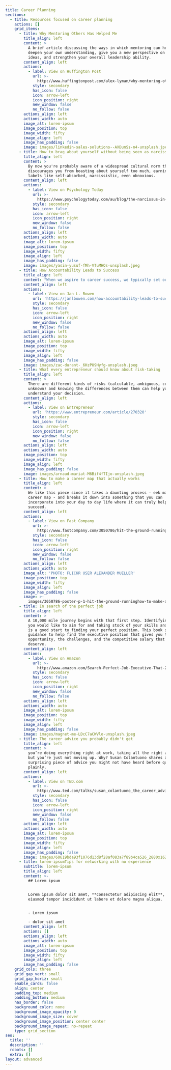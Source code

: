 ```yaml
---
title: Career Planning
sections:
  - title: Resources focused on career planning
    actions: []
    grid_items:
      - title: Why Mentoring Others Has Helped Me
        title_align: left
        content: >
          A brief article discussing the ways in which mentoring can help you to
          deepen your own understanding, give you a new perspective on old
          ideas, and strengthen your overall leadership ability.
        content_align: left
        actions:
          - label: View on Huffington Post
            url: >-
              http://www.huffingtonpost.com/alex-lyman/why-mentoring-others-has-_b_10214756.html
            style: secondary
            has_icon: false
            icon: arrow-left
            icon_position: right
            new_window: false
            no_follow: false
        actions_align: left
        actions_width: auto
        image_alt: lorem-ipsum
        image_position: top
        image_width: fifty
        image_align: left
        image_has_padding: false
        image: images/linkedin-sales-solutions--AXDunSs-n4-unsplash.jpeg
      - title: How to brag about yourself without being seen as narcissistic
        title_align: left
        content: >
          By now you're probably aware of a widespread cultural norm that
          discourages you from boasting about yourself too much, earning you
          labels like self-absorbed, narcissistic, even obnoxious.
        content_align: left
        actions:
          - label: View on Psychology Today
            url: >-
              https://www.psychologytoday.com/au/blog/the-narcissus-in-all-us/201001/how-brag-about-yourself-without-being-seen-narcissistic
            style: secondary
            has_icon: false
            icon: arrow-left
            icon_position: right
            new_window: false
            no_follow: false
        actions_align: left
        actions_width: auto
        image_alt: lorem-ipsum
        image_position: top
        image_width: fifty
        image_align: left
        image_has_padding: false
        image: images/yasin-yusuf-fMh-VTuMHQs-unsplash.jpeg
      - title: How Accountability Leads to Success
        title_align: left
        content: "When we aspire to career success, we typically set our sights on external factors. We establish our goals, determine a strategy, and map out the tasks.\_\n"
        content_align: left
        actions:
          - label: View on Jan L. Bowen
            url: 'https://janlbowen.com/how-accountability-leads-to-success/'
            style: secondary
            has_icon: false
            icon: arrow-left
            icon_position: right
            new_window: false
            no_follow: false
        actions_align: left
        actions_width: auto
        image_alt: lorem-ipsum
        image_position: top
        image_width: fifty
        image_align: left
        image_has_padding: false
        image: images/zac-durant-_6HzPU9Hyfg-unsplash.jpeg
      - title: What every entrepreneur should know about risk-taking
        title_align: left
        content: >
          There are different kinds of risks (calculable, ambiguous, complete
          unknown) and knowing the differences between them can help you better
          understand your decision.
        content_align: left
        actions:
          - label: View on Entrepreneur
            url: 'https://www.entrepreneur.com/article/270320'
            style: secondary
            has_icon: false
            icon: arrow-left
            icon_position: right
            new_window: false
            no_follow: false
        actions_align: left
        actions_width: auto
        image_position: top
        image_width: fifty
        image_align: left
        image_has_padding: false
        image: images/arnaud-mariat-M6Bif4fTIjo-unsplash.jpeg
      - title: How to make a career map that actually works
        title_align: left
        content: >
          We like this piece since it takes a daunting process - eek making a
          career map - and breaks it down into something that you can
          incorporate into your day to day life where it can truly help you
          succeed.
        content_align: left
        actions:
          - label: View on Fast Company
            url: >-
              http://www.fastcompany.com/3050786/hit-the-ground-running/how-to-make-a-career-map-that-actually-works
            style: secondary
            has_icon: false
            icon: arrow-left
            icon_position: right
            new_window: false
            no_follow: false
        actions_align: left
        actions_width: auto
        image_alt: 'PHOTO: FLICKR USER ALEXANDER MUELLER'
        image_position: top
        image_width: fifty
        image_align: left
        image_has_padding: false
        image: >-
          images/3050786-poster-p-1-hit-the-ground-runninghow-to-make-a-career-map-that-actually-works.jpeg
      - title: In search of the perfect job
        title_align: left
        content: >
          A 10,000 mile journey begins with that first step. Identifying what
          you would like to aim for and taking stock of your skills and talent
          is a good start to finding your perfect position. This book shares
          guidance to help find the executive position that gives you the
          opportunity, the challenges, and the competitive salary that you
          deserve.
        content_align: left
        actions:
          - label: View on Amazon
            url: >-
              http://www.amazon.com/Search-Perfect-Job-Executive-That-2019s/dp/0071485880
            style: secondary
            has_icon: false
            icon: arrow-left
            icon_position: right
            new_window: false
            no_follow: false
        actions_align: left
        actions_width: auto
        image_alt: lorem-ipsum
        image_position: top
        image_width: fifty
        image_align: left
        image_has_padding: false
        image: images/magnet-me-LDcC7aCWVlo-unsplash.jpeg
      - title: The career advice you probably didn't get
        title_align: left
        content: >
          you’re doing everything right at work, taking all the right advice,
          but you’re just not moving up. Why? Susan Colantuono shares a simple,
          surprising piece of advice you might not have heard before quite so
          plainly. 
        content_align: left
        actions:
          - label: View on TED.com
            url: >-
              http://www.ted.com/talks/susan_colantuono_the_career_advice_you_probably_didn_t_get
            style: secondary
            has_icon: false
            icon: arrow-left
            icon_position: right
            new_window: false
            no_follow: false
        actions_align: left
        actions_width: auto
        image_alt: lorem-ipsum
        image_position: top
        image_width: fifty
        image_align: left
        image_has_padding: false
        image: images/60619bda93f1076d13d8f28af083a7f89b4ca526_2880x1620.jpeg
      - title: lorem-ipsumTips for networking with no experience
        subtitle: lorem-ipsum
        title_align: left
        content: >-
          ## Lorem ipsum


          Lorem ipsum dolor sit amet, **consectetur adipiscing elit**, sed do
          eiusmod tempor incididunt ut labore et dolore magna aliqua.


          - Lorem ipsum

          - dolor sit amet
        content_align: left
        actions: []
        actions_align: left
        actions_width: auto
        image_alt: lorem-ipsum
        image_position: top
        image_width: fifty
        image_align: left
        image_has_padding: false
    grid_cols: three
    grid_gap_vert: small
    grid_gap_horiz: small
    enable_cards: false
    align: center
    padding_top: medium
    padding_bottom: medium
    has_border: false
    background_color: none
    background_image_opacity: 0
    background_image_size: cover
    background_image_position: center center
    background_image_repeat: no-repeat
    type: grid_section
seo:
  title: ''
  description: ''
  robots: []
  extra: []
layout: advanced
---
```

